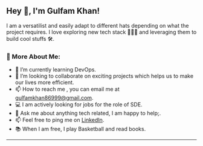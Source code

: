 
## Hey 👋, I'm Gulfam Khan!
I am a versatilist and easily adapt to different hats depending on what the project requires. I love exploring new tech stack 👨🏻‍💻 and leveraging them to build cool stuffs 🛠️.

### 🧐 More About Me:

* 🔭  I’m currently learning DevOps.  
* 🤝  I’m looking to collaborate on exciting projects which helps us to make our lives more efficient.  
* 📫  How to reach me , you can email me at [gulfamkhan86999@gmail.com](gulfamkhan86999@gmail.com).  
* 💻  I am actively looking for jobs for the role of SDE.  
* 💬  Ask me about anything tech related, I am happy to help;.  
* 📫  Feel free to ping me on [LinkedIn](www.linkedin.com/in/gulfam-khan7986).  
* 📚  When I am free, I play Basketball and read books.

---

<!---
GulfamKhan001/GulfamKhan001 is a ✨ special ✨ repository because its `README.md` (this file) appears on your GitHub profile.
You can click the Preview link to take a look at your changes.
--->
